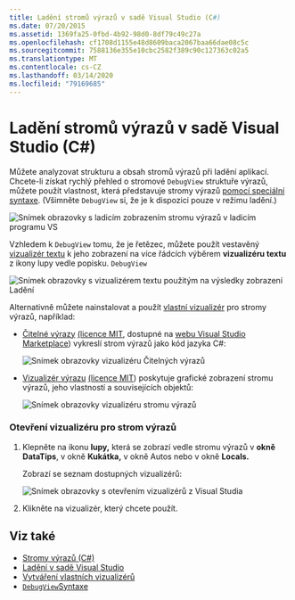 ```yaml
---
title: Ladění stromů výrazů v sadě Visual Studio (C#)
ms.date: 07/20/2015
ms.assetid: 1369fa25-0fbd-4b92-98d0-8df79c49c27a
ms.openlocfilehash: cf1708d1155e48d8609baca2067baa66dae08c5c
ms.sourcegitcommit: 7588136e355e10cbc2582f389c90c127363c02a5
ms.translationtype: MT
ms.contentlocale: cs-CZ
ms.lasthandoff: 03/14/2020
ms.locfileid: "79169685"
---
```

# <a name="debugging-expression-trees-in-visual-studio-c"></a>Ladění stromů výrazů v sadě Visual Studio (C#)
Můžete analyzovat strukturu a obsah stromů výrazů při ladění aplikací. Chcete-li získat rychlý přehled o stromové `DebugView` struktuře výrazů, můžete použít vlastnost, která představuje stromy výrazů [pomocí speciální syntaxe](debugview-syntax.md). (Všimněte `DebugView` si, že je k dispozici pouze v režimu ladění.)  

![Snímek obrazovky s ladicím zobrazením stromu výrazů v ladicím programu VS](media/debugging-expression-trees-in-visual-studio/debugview-expression-tree.png)

Vzhledem k `DebugView` tomu, že je řetězec, můžete použít vestavěný [vizualizér textu](https://docs.microsoft.com/visualstudio/debugger/view-strings-visualizer#open-a-string-visualizer) k jeho zobrazení na více řádcích výběrem **vizualizéru textu** z ikony lupy vedle popisku. `DebugView`

 ![Snímek obrazovky s vizualizérem textu použitým na výsledky zobrazení Ladění](media/debugging-expression-trees-in-visual-studio/string-visualizer-debugview.png)

Alternativně můžete nainstalovat a použít [vlastní vizualizér](https://docs.microsoft.com/visualstudio/debugger/create-custom-visualizers-of-data) pro stromy výrazů, například:

- [Čitelné výrazy](https://github.com/agileobjects/ReadableExpressions) [(licence MIT](https://github.com/agileobjects/ReadableExpressions/blob/master/LICENSE.md), dostupné na [webu Visual Studio Marketplace](https://marketplace.visualstudio.com/items?itemName=vs-publisher-1232914.ReadableExpressionsVisualizers)) vykreslí strom výrazů jako kód jazyka C#:

  ![Snímek obrazovky vizualizéru Čitelných výrazů](media/debugging-expression-trees-in-visual-studio/readable-expressions-visualizer.png)

- [Vizualizér výrazu](https://github.com/zspitz/ExpressionToString#visual-studio-debugger-visualizer-for-expression-trees) [(licence MIT](https://github.com/zspitz/ExpressionToString/blob/master/LICENSE)) poskytuje grafické zobrazení stromu výrazů, jeho vlastností a souvisejících objektů:

  ![Snímek obrazovky vizualizéru stromu výrazů](media/debugging-expression-trees-in-visual-studio/expression-to-string-visualizer.png)

### <a name="to-open-a-visualizer-for-an-expression-tree"></a>Otevření vizualizéru pro strom výrazů  
  
1. Klepněte na ikonu **lupy,** která se zobrazí vedle stromu výrazů v **okně DataTips**, v okně **Kukátka,** v okně Autos nebo v okně **Locals.**  

    Zobrazí se seznam dostupných vizualizérů:

    ![Snímek obrazovky s otevřením vizualizérů z Visual Studia](media/debugging-expression-trees-in-visual-studio/expression-tree-visualizers.png)

2. Klikněte na vizualizér, který chcete použít.  
  
## <a name="see-also"></a>Viz také

- [Stromy výrazů (C#)](./index.md)
- [Ladění v sadě Visual Studio](/visualstudio/debugger/debugger-feature-tour)
- [Vytváření vlastních vizualizérů](/visualstudio/debugger/create-custom-visualizers-of-data)
- [`DebugView`Syntaxe](debugview-syntax.md)

